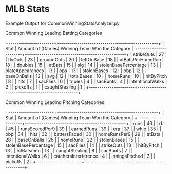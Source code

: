 # MLB Stats

Example Output for CommonWinningStatsAnalyzer.py

Common Winning Leading Batting Categories

+----------------------+-------------------------------------------------+
|         Stat         | Amount of (Games) Winning Team Won the Category |
+----------------------+-------------------------------------------------+
|      strikeOuts      |                        27                       |
|       flyOuts        |                        23                       |
|      groundOuts      |                        20                       |
|      leftOnBase      |                        18                       |
|   atBatsPerHomeRun   |                        18                       |
|       doubles        |                        15                       |
|        atBats        |                        15                       |
|         slg          |                        14                       |
| stolenBasePercentage |                        13                       |
|   plateAppearances   |                        13                       |
|         ops          |                        13                       |
|     stolenBases      |                        12                       |
|         obp          |                        12                       |
|     baseOnBalls      |                        12                       |
|         avg          |                        12                       |
|      totalBases      |                        10                       |
|       homeRuns       |                        10                       |
|      hitByPitch      |                        8                        |
|         hits         |                        7                        |
|       sacFlies       |                        6                        |
|       triples        |                        4                        |
|       sacBunts       |                        4                        |
|   intentionalWalks   |                        2                        |
|       pickoffs       |                        1                        |
|    caughtStealing    |                        1                        |
+----------------------+-------------------------------------------------+


Common Winning Leading Pitching Categories

+----------------------+-------------------------------------------------+
|         Stat         | Amount of (Games) Winning Team Won the Category |
+----------------------+-------------------------------------------------+
|         runs         |                        46                       |
|         rbi          |                        45                       |
|    runsScoredPer9    |                        39                       |
|      earnedRuns      |                        39                       |
|         era          |                        37                       |
|         whip         |                        35                       |
|         obp          |                        34                       |
|         hits         |                        32                       |
|     battersFaced     |                        30                       |
|     homeRunsPer9     |                        29                       |
|        atBats        |                        28                       |
|     baseOnBalls      |                        26                       |
|       homeRuns       |                        22                       |
|     stolenBases      |                        15                       |
| stolenBasePercentage |                        15                       |
|       sacFlies       |                        14                       |
|      strikeOuts      |                        13                       |
|      hitByPitch      |                        13                       |
|      hitBatsmen      |                        13                       |
|    caughtStealing    |                        8                        |
|       sacBunts       |                        7                        |
|   intentionalWalks   |                        6                        |
| catchersInterference |                        4                        |
|    inningsPitched    |                        3                        |
|       pickoffs       |                        2                        |
+----------------------+-------------------------------------------------+
